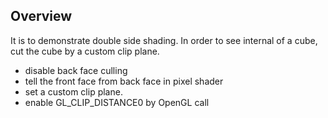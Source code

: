 ## Overview
It is to demonstrate double side shading. In order to see internal of a cube, cut the cube by a custom clip plane.

- disable back face culling
- tell the front face from back face in pixel shader
- set a custom clip plane.
- enable GL_CLIP_DISTANCE0 by OpenGL call
